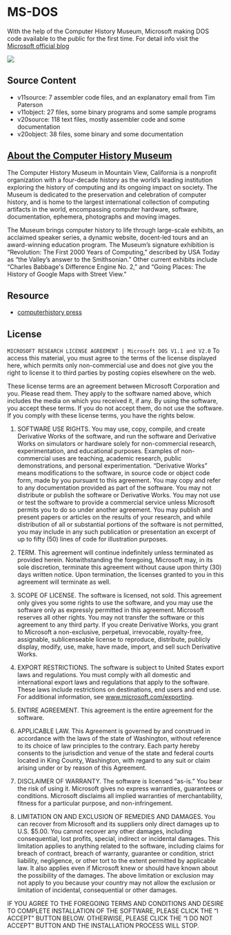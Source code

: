 MS-DOS
======

With the help of the Computer History Museum, Microsoft making DOS code available to the public for the first time. For detail 
info visit the [Microsoft official blog](http://blogs.technet.com/b/microsoft_blog/archive/2014/03/25/microsoft-makes-source-code-for-ms-dos-and-word-for-windows-available-to-public.aspx
)

![](http://blogs.technet.com/cfs-file.ashx/__key/communityserver-blogs-components-weblogfiles/00-00-00-80-54-metablogapi/MS_2D00_DOSProducts_5F00_1523_5F00_thumb_5F00_2CA4543B.png)



## Source Content

* v11source: 7 assembler code files, and an explanatory email from Tim Paterson
* v11object: 27 files, some binary programs and some sample programs
* v20source: 118 text files, mostly assembler code and some documentation
* v20object: 38 files, some binary and some documentation




## [About the Computer History Museum](http://www.computerhistory.org)
The Computer History Museum in Mountain View, California is a nonprofit organization with a four-decade history as the world’s leading institution exploring the history of computing and its ongoing impact on society. The Museum is dedicated to the preservation and celebration of computer history, and is home to the largest international collection of computing artifacts in the world, encompassing computer hardware, software, documentation, ephemera, photographs and moving images.

The Museum brings computer history to life through large-scale exhibits, an acclaimed speaker series, a dynamic website, docent-led tours and an award-winning education program. The Museum’s signature exhibition is “Revolution: The First 2000 Years of Computing,” described by USA Today as “the Valley’s answer to the Smithsonian.” Other current exhibits include “Charles Babbage's Difference Engine No. 2,” and “Going Places: The History of Google Maps with Street View.”

## Resource

* [computerhistory press](http://www.computerhistory.org/press/ms-source-code.html)

## License
`MICROSOFT RESEARCH LICENSE AGREEMENT | Microsoft DOS V1.1 and V2.0`
To access this material, you must agree to the terms of the license displayed here, which permits only non-commercial use and does not give you the right to license it to third parties by posting copies elsewhere on the web.

These license terms are an agreement between Microsoft Corporation and you. Please read them. They apply to the software named above, which includes the media on which you received it, if any.
By using the software, you accept these terms. If you do not accept them, do not use the software.
If you comply with these license terms, you have the rights below.

1. SOFTWARE USE RIGHTS.
You may use, copy, compile, and create Derivative Works of the software, and run the software and Derivative Works on simulators or hardware solely for non-commercial research, experimentation, and educational purposes. Examples of non-commercial uses are teaching, academic research, public demonstrations, and personal experimentation. “Derivative Works” means modifications to the software, in source code or object code form, made by you pursuant to this agreement.
You may copy and refer to any documentation provided as part of the software.
You may not distribute or publish the software or Derivative Works.
You may not use or test the software to provide a commercial service unless Microsoft permits you to do so under another agreement.
You may publish and present papers or articles on the results of your research, and while distribution of all or substantial portions of the software is not permitted, you may include in any such publication or presentation an excerpt of up to fifty (50) lines of code for illustration purposes.
 

2. TERM. This agreement will continue indefinitely unless terminated as provided herein. Notwithstanding the foregoing, Microsoft may, in its sole discretion, terminate this agreement without cause upon thirty (30) days written notice. Upon termination, the licenses granted to you in this agreement will terminate as well.

3. SCOPE OF LICENSE. The software is licensed, not sold. This agreement only gives you some rights to use the software, and you may use the software only as expressly permitted in this agreement. Microsoft reserves all other rights. You may not transfer the software or this agreement to any third party. If you create Derivative Works, you grant to Microsoft a non-exclusive, perpetual, irrevocable, royalty-free, assignable, sublicenseable license to reproduce, distribute, publicly display, modify, use, make, have made, import, and sell such Derivative Works.

4. EXPORT RESTRICTIONS. The software is subject to United States export laws and regulations. You must comply with all domestic and international export laws and regulations that apply to the software. These laws include restrictions on destinations, end users and end use. For additional information, see www.microsoft.com/exporting.

5. ENTIRE AGREEMENT. This agreement is the entire agreement for the software.

6. APPLICABLE LAW. This Agreement is governed by and construed in accordance with the laws of the state of Washington, without reference to its choice of law principles to the contrary. Each party hereby consents to the jurisdiction and venue of the state and federal courts located in King County, Washington, with regard to any suit or claim arising under or by reason of this Agreement.

7. DISCLAIMER OF WARRANTY. The software is licensed “as-is.” You bear the risk of using it. Microsoft gives no express warranties, guarantees or conditions. Microsoft disclaims all implied warranties of merchantability, fitness for a particular purpose, and non-infringement.

8. LIMITATION ON AND EXCLUSION OF REMEDIES AND DAMAGES. You can recover from Microsoft and its suppliers only direct damages up to U.S. $5.00. You cannot recover any other damages, including consequential, lost profits, special, indirect or incidental damages. This limitation applies to anything related to the software, including claims for breach of contract, breach of warranty, guarantee or condition, strict liability, negligence, or other tort to the extent permitted by applicable law. It also applies even if Microsoft knew or should have known about the possibility of the damages. The above limitation or exclusion may not apply to you because your country may not allow the exclusion or limitation of incidental, consequential or other damages.

 

IF YOU AGREE TO THE FOREGOING TERMS AND CONDITIONS AND DESIRE TO COMPLETE INSTALLATION OF THE SOFTWARE, PLEASE CLICK THE “I ACCEPT” BUTTON BELOW. OTHERWISE, PLEASE CLICK THE “I DO NOT ACCEPT” BUTTON AND THE INSTALLATION PROCESS WILL STOP.



